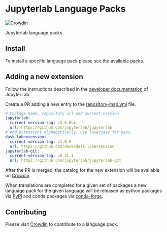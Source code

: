 # Jupyterlab Language Packs

[![Crowdin](https://badges.crowdin.net/jupyterlab/localized.svg)](https://crowdin.com/project/jupyterlab)

Jupyterlab language packs.

## Install

To install a specific language pack please see the [available packs](https://github.com/jupyterlab/language-packs/tree/master/).

## Adding a new extension

Follow the instructions described in the [developer documentation](https://jupyterlab.readthedocs.io/en/stable/) of JupyterLab.

Create a PR adding a new entry to the [repository-map.yml](https://github.com/jupyterlab/language-packs/blob/master/repository-map.yml) file.

```yaml
# Package name, repository url and current version
jupyterlab:
  current-version-tag: v3.0.0b4
  url: https://github.com/jupyterlab/jupyterlab
# Add extensions alphabetically. Use lowercase for keys.
dask-labextension:
  current-version-tag: v1.0.0
  url: https://github.com/dask/dask-labextension
jupyterlab-git:
  current-version-tag: v0.21.1
  url: https://github.com/jupyterlab/jupyterlab-git
```

After the PR is merged, the catalog for the new extension will be available on [Crowdin](https://crowdin.com/project/jupyterlab).

When translations are completed for a given set of packages a new language pack for the given language will be released as python packages via [PyPI](https://pypi.org/) and conda packages via [conda-forge](https://conda-forge.org/).

## Contributing

Please visit [Crowdin](https://crowdin.com/project/jupyterlab) to contribute to a language pack.
